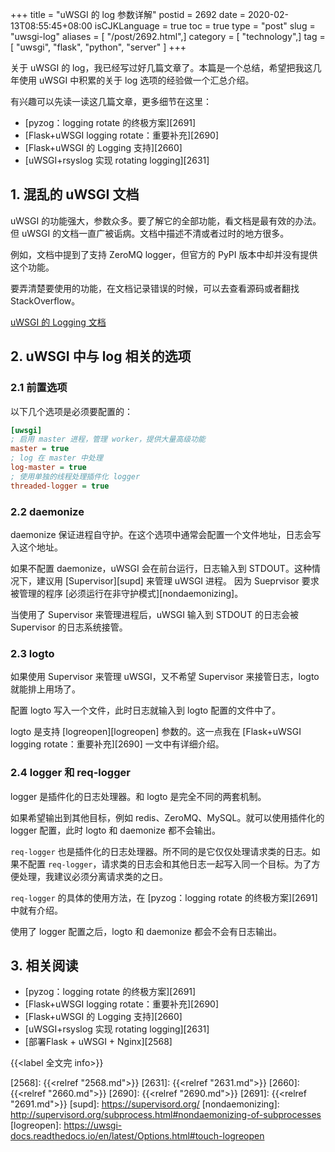 +++
title = "uWSGI 的 log 参数详解"
postid = 2692
date = 2020-02-13T08:55:45+08:00
isCJKLanguage = true
toc = true
type = "post"
slug = "uwsgi-log"
aliases = [ "/post/2692.html",]
category = [ "technology",]
tag = [ "uwsgi", "flask", "python", "server" ]
+++

关于 uWSGI 的 log，我已经写过好几篇文章了。本篇是一个总结，希望把我这几年使用 uWSGI 中积累的关于 log 选项的经验做一个汇总介绍。

有兴趣可以先读一读这几篇文章，更多细节在这里： <!--more-->

- [pyzog：logging rotate 的终极方案][2691]
- [Flask+uWSGI logging rotate：重要补充][2690]
- [Flask+uWSGI 的 Logging 支持][2660]
- [uWSGI+rsyslog 实现 rotating logging][2631]

## 1. 混乱的 uWSGI 文档

uWSGI 的功能强大，参数众多。要了解它的全部功能，看文档是最有效的办法。但 uWSGI 的文档一直广被诟病。文档中描述不清或者过时的地方很多。

例如，文档中提到了支持 ZeroMQ logger，但官方的 PyPI 版本中却并没有提供这个功能。

要弄清楚要使用的功能，在文档记录错误的时候，可以去查看源码或者翻找 StackOverflow。

[uWSGI 的 Logging 文档](https://uwsgi-docs.readthedocs.io/en/latest/Logging.html)

## 2. uWSGI 中与 log 相关的选项

### 2.1 前置选项

以下几个选项是必须要配置的：

``` ini
[uwsgi]
; 启用 master 进程，管理 worker，提供大量高级功能
master = true
; log 在 master 中处理
log-master = true
; 使用单独的线程处理插件化 logger
threaded-logger = true
```

### 2.2 daemonize

daemonize 保证进程自守护。在这个选项中通常会配置一个文件地址，日志会写入这个地址。

如果不配置 daemonize，uWSGI 会在前台运行，日志输入到 STDOUT。这种情况下，建议用 [Supervisor][supd] 来管理 uWSGI 进程。 因为 Sueprvisor 要求被管理的程序 [必须运行在非守护模式][nondaemonizing]。

当使用了 Supervisor 来管理进程后，uWSGI 输入到 STDOUT 的日志会被 Supervisor 的日志系统接管。

### 2.3 logto

如果使用 Supervisor 来管理 uWSGI，又不希望 Supervisor 来接管日志，logto 就能排上用场了。

配置 logto 写入一个文件，此时日志就输入到 logto 配置的文件中了。

logto 是支持 [logreopen][logreopen] 参数的。这一点我在 [Flask+uWSGI logging rotate：重要补充][2690] 一文中有详细介绍。

### 2.4 logger 和 req-logger

logger 是插件化的日志处理器。和 logto 是完全不同的两套机制。

如果希望输出到其他目标，例如 redis、ZeroMQ、MySQL。就可以使用插件化的 logger 配置，此时 logto 和 daemonize 都不会输出。

`req-logger` 也是插件化的日志处理器。所不同的是它仅仅处理请求类的日志。如果不配置 `req-logger`，请求类的日志会和其他日志一起写入同一个目标。为了方便处理，我建议必须分离请求类的之日。

`req-logger` 的具体的使用方法，在 [pyzog：logging rotate 的终极方案][2691] 中就有介绍。

使用了 logger 配置之后，logto 和 daemonize 都会不会有日志输出。

## 3. 相关阅读

- [pyzog：logging rotate 的终极方案][2691]
- [Flask+uWSGI logging rotate：重要补充][2690]
- [Flask+uWSGI 的 Logging 支持][2660]
- [uWSGI+rsyslog 实现 rotating logging][2631]
- [部署Flask + uWSGI + Nginx][2568]

{{<label 全文完 info>}}

[2568]: {{<relref "2568.md">}}
[2631]: {{<relref "2631.md">}}
[2660]: {{<relref "2660.md">}}
[2690]: {{<relref "2690.md">}}
[2691]: {{<relref "2691.md">}}
[supd]: https://supervisord.org/
[nondaemonizing]: http://supervisord.org/subprocess.html#nondaemonizing-of-subprocesses
[logreopen]: https://uwsgi-docs.readthedocs.io/en/latest/Options.html#touch-logreopen